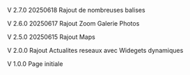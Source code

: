 V 2.7.0
20250618
Rajout de nombreuses balises

V 2.6.0
20250617
Rajout Zoom Galerie Photos

V 2.5.0
20250615
Rajout Maps

V 2.0.0
Rajout Actualites reseaux avec Widegets dynamiques

V 1.0.0
Page initiale
